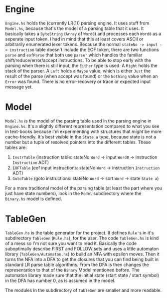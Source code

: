 Engine
======
`Engine.hs` holds the (currently LR(1)) parsing engine. It uses stuff from `Model.hs`, because that's the model of a parsing table that it uses. It basically takes a `ByteString` (`Array` of `Word8`) and processes each `Word8` as a seperate input token. I had in mind that this at least covers ASCII or arbitrarily enumerated lexer tokens. 
Because the normal `stateNo -> input -> instruction` table doesn't include the EOF token, there are two functions `parse` and `eofParse` that both use `parse'` which handles the familiar shift/reduce/error/accept instructions. 
To be able to stop early with the parsing when there is still input, the `Either` type is used. A `Right` holds the stack of the parser. A `Left` holds a `Maybe` value, which is either `Just` the result of the parse (when accept was found) or the `Nothing` value when an `Error` was found. There is no error-recovery or trace or expected input message yet.

Model
=====
`Model.hs` is the model of the parsing table used in the parsing engine in `Engine.hs`. It's a slightly different representation compared to what you see in text-books because I'm experimenting with structures that *might* be more cache-friendly. It's best visible in the `State a` type, because state is not a number but a tuple of resolved pointers into the different tables.
These tables are:

1. `InstrTable` (instruction table: stateNo `Word` -> input `Word8` -> instruction `Instruction` ADT)
2. `EOFTable` (eof input instructions: stateNo `Word` -> instruction `Instruction` ADT)
3. `GotoTable` (goto instructions: stateNo `Word` -> sort `Word` -> state `State a`)

For a more traditional model of the parsing table (at least the part where you just have state numbers), look in the `Model` subdirectory where the `Binary.hs` model is defined. 

TableGen
========
`TableGen.hs` is the table generator for the project. It defines `Rule'`s in it's subdirectory `TableGen` (`Rule.hs`), for the user. The code `TableGen.hs` is kind of a mess so I'm not sure you want to read it. 
Basically the code suboptimally describe FIRST and FOLLOW sets and uses a little automaton library (`TableGen/Automaton.hs`) to build an NFA with epsilon moves. Then it turns the NFA into a DFA to get the closures that you can find being built in standard LR parse table algorithms. 
From the DFA is then changes the representation to that of the `Binary` Model mentioned before. The automaton library made sure that the initial state (start state / start symbol) in the DFA has number 0, as is assumed in the model. 

The modules in the subdirectory of `TableGen` are smaller and more readable. 
